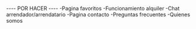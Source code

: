 ---- POR HACER ----
-Pagina favoritos
-Funcionamiento alquiler
-Chat arrendador/arrendatario
-Pagina contacto
-Preguntas frecuentes
-Quienes somos

